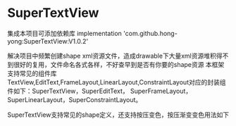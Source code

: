 # SuperTextView

集成本项目可添加依赖库 implementation 'com.github.hong-yong:SuperTextView:V1.0.2'

解决项目中频繁创建shape xml资源文件，造成drawable下大量xml资源堆积得不到很好的复用，文件命名各式各样，不好查早到是否有你要的shape资源
本框架支持常见的组件库TextView,EditText,FrameLayout,LinearLayout,ConstraintLayout对应的封装组件如下：SuperTextView，SuperEditText，
SuperFrameLayout，SuperLinearLayout，SuperConstraintLayout。

SuperTextView支持常见的shape定义，还支持按压变色，按压渐变变色用法如下
